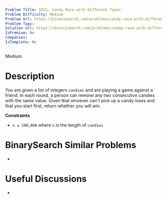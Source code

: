 ```yaml
---
Problem Title: 1015. Candy Race with Different Types
Problem Difficulty: Medium
Problem Url: https://binarysearch.com/problems/candy-race-with-different-types/
Problem Tags: 
Solution Url: https://binarysearch.com/problems/candy-race-with-different-types/solutions/
IsPremium: No
Companies: 
IsTemplate: No
---
```


<span style="color: ;">Medium</span>

# Description

You are given a list of integers `candies` and are playing a game against a friend. In each round, a person can remove any two consecutive candies with the same value. Given that whoever can't pick up a candy loses and that you start first, return whether you will win.

**Constraints**
- `n ≤ 100,000` where `n` is the length of `candies`

# BinarySearch Similar Problems

- []()

# Useful Discussions

- []()
